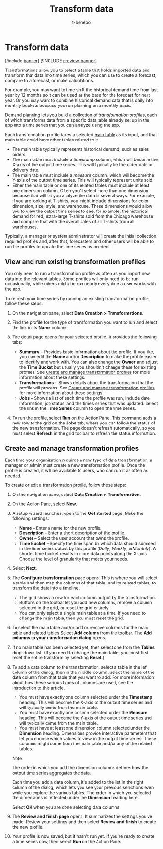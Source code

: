 ﻿---
title: Transform data
description: Transformations allow you to select a table that holds imported data and transform that data into time series, which you can use to create a forecast, compare to a forecast, or make calculations.
author: t-benebo
ms.author: benebotg
ms.reviewer: kamaybac
ms.search.form:
ms.topic: how-to
ms.date: 10/19/2023
audience: Application User
ms.search.region: Global
ms.custom: bap-template
---

# Transform data

[!include [banner](../includes/banner.md)]
[!INCLUDE [preview-banner](../includes/preview-banner.md)]

Transformations allow you to select a table that holds imported data and transform that data into time series, which you can use to create a forecast, compare to a forecast, or make calculations.

For example, you may want to time shift the historical demand time from last year by 12 months so it can be used as the base for the forecast for next year. Or you may want to combine historical demand data that is daily into monthly buckets because you run planning on a monthly basis.

Demand planning lets you build a collection of *transformation profiles*, each of which transforms data from a specific data table already set up in the app into a time series that you can analyze using the app.

Each transformation profile takes a selected [main table](tables.md) as its input, and that main table could have other tables related to it.

- The main table typically represents historical demand, such as sales orders.
- The main table must include a *timestamp* column, which will become the X-axis of the output time series. This will typically be the order date or delivery date.
- The main table must include a *measure* column, which will become the Y-axis of the output time series. This will typically represent units sold.
- Either the main table or one of its related tables must include at least one dimension column. Often you'll select more than one dimension because that will let you analyze the data in several ways. For example, if you are looking at T-shirts, you might include dimensions for color dimension, size, style, and warehouse. These dimensions would allow you to view the output time series to see, for example, the historical demand for red, extra-large T-shirts sold from the Chicago warehouse and compare that with the overall sales of all T-shirts from all warehouses.

Typically, a manager or system administrator will create the initial collection required profiles and, after that, forecasters and other users will be able to run the profiles to update the time series as needed.

## View and run existing transformation profiles

You only need to run a transformation profile as often as you import new data into the relevant tables. Some profiles will only need to be run occasionally, while others might be run nearly every time a user works with the app.

To refresh your time series by running an existing transformation profile, follow these steps:

1. On the navigation pane, select **Data Creation \> Transformations**.

1. Find the profile for the type of transformation you want to run and select the link in its **Name** column.

1. The detail page opens for your selected profile. It provides the following tabs:
    - **Summary** – Provides basic information about the profile. If you like, you can edit the **Name** and/or **Description** to make the profile easier to identify and work with. You can also change the **Owner** and adjust the **Time Bucket** but usually you shouldn't change these for existing profiles. See [Create and manage transformation profiles](#create-transformation-profiles) for more information about these settings.
    - **Transformations** – Shows details about the transformation that the profile will process. See [Create and manage transformation profiles](#create-transformation-profiles) for more information about these settings.
    - **Jobs** – Shows a list of each time the profile was run, include date information, job status, and the times series that was updated. Select the link in the **Time Series** column to open the time series.

1. To run the profile, select **Run** on the Action Pane. This command adds a new row to the grid on the **Jobs** tab, where you can follow the status of the new transformation. The page doesn't refresh automatically, so you must select **Refresh** in the grid toolbar to refresh the status information.

## <a name="create-transformation-profiles"></a>Create and manage transformation profiles

Each time your organization requires a new type of data transformation, a manager or admin must create a new transformation profile. Once the profile is created, it will be available to users, who can run it as often as needed.

To create or edit a transformation profile, follow these steps:

1. On the navigation pane, select **Data Creation &gt; Transformation**.

1. On the Action Pane, select **New**.

1. A setup wizard launches, open to the **Get started** page. Make the following settings:
    - **Name** – Enter a name for the new profile.
    - **Description** – Enter a short description of the profile.
    - **Owner** – Select the user account that owns the profile.
    - **Time Bucket** – Specify the time span by which data should summed in the time series output by this profile (*Daily*, *Weekly*, or*Monthly*). A shorter time bucket results in more data points along the X-axis. Choose the level of granularity that meets your needs.

1. Select **Next**.

1. The **Configure transformation** page opens. This is where you will select a table and then map the columns of that table, and its related tables, to transform the data into a timeline.
    - The grid shows a row for each column output by the transformation.
    - Buttons on the toolbar let you add new columns, remove a column selected in the grid, or reset the grid entirely.
    - You can only select a single main table at a time. If you need to change the main table, then you must reset the grid.

1. To select the main table and/or add or remove columns for the main table and related tables Select **Add column** from the toolbar. The **Add columns to your transformation dialog** opens.

1. If no main table has been selected yet, then select one from the **Tables** drop-down list. (If you need to change the main table, you must first reset the entire transform by selecting **Reset**.)

1. To add a data column to the transformation, select a table in the left column of the dialog, then in the middle column, select the name of the data column from that table that you want to add. For more information about how these various types of columns are used, see the introduction to this article.
    - You must have exactly one column selected under the **Timestamp** heading. This will become the X-axis of the output time series and will typically come from the main table.
    - You must have exactly one column selected under the **Measure** heading. This will become the Y-axis of the output time series and will typically come from the main table.
    - You must have at least one dimension column selected under the **Dimension** heading. Dimensions provide interactive parameters that let you choose which values to view in the output time series. These columns might come from the main table and/or any of the related tables.

    > [!NOTE]
    > The order in which you add the dimension columns defines how the output time series aggregates the data.

    Each time you add a data column, it's added to the list in the right column of the dialog, which lets you see your previous selections even while you explore the various tables. The order in which you selected the dimensions is reflected under the **Dimension** heading here.

    Select **OK** when you are done selecting data columns.

1. The **Review and finish page** opens. It summarizes the settings you've made. Review your settings and then select **Review and finish** to create the new profile.

1. Your profile is now saved, but it hasn't run yet. If you're ready to create a time series now, then select **Run** on the Action Pane.
